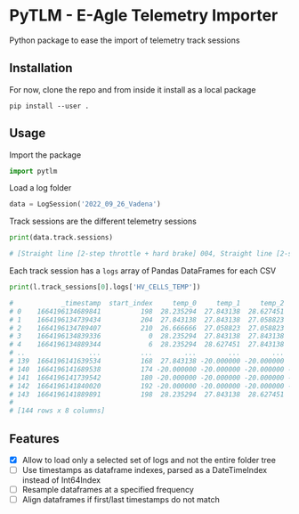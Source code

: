 # PyTLM - E-Agle Telemetry Importer

Python package to ease the import of telemetry track sessions

## Installation

For now, clone the repo and from inside it install as a local package

```shell
pip install --user .
```

## Usage

Import the package

```python
import pytlm
```

Load a log folder

```python
data = LogSession('2022_09_26_Vadena')
```

Track sessions are the different telemetry sessions

```python
print(data.track.sessions)

# [Straight line [2-step throttle + hard brake] 004, Straight line [2-step throttle + hard brake] 006, ...]
```

Each track session has a `logs` array of Pandas DataFrames for each CSV

```python
print(l.track_sessions[0].logs['HV_CELLS_TEMP'])

#            _timestamp  start_index     temp_0     temp_1     temp_2     temp_3     temp_4     temp_5
# 0    1664196134689841          198  28.235294  27.843138  28.627451  28.235294  28.627451  28.235294
# 1    1664196134739434          204  27.843138  27.843138  27.058823  27.843138  28.235294  28.235294
# 2    1664196134789407          210  26.666666  27.058823  27.058823  27.450981  27.450981  27.450981
# 3    1664196134839336            0  28.235294  27.843138  27.843138  27.450981  27.450981  27.058823
# 4    1664196134889344            6  28.235294  28.627451  27.843138  28.235294  28.627451  28.235294
# ..                ...          ...        ...        ...        ...        ...        ...        ...
# 139  1664196141639534          168  27.843138 -20.000000 -20.000000  27.843138  27.843138  27.843138
# 140  1664196141689538          174 -20.000000 -20.000000 -20.000000 -20.000000 -20.000000 -20.000000
# 141  1664196141739542          180 -20.000000 -20.000000 -20.000000 -20.000000 -20.000000 -20.000000
# 142  1664196141840020          192 -20.000000 -20.000000 -20.000000 -20.000000 -20.000000 -20.000000
# 143  1664196141889891          198  28.235294  27.843138  28.627451  28.235294  28.627451  28.235294
# 
# [144 rows x 8 columns]
```

## Features

- [x] Allow to load only a selected set of logs and not the entire folder tree
- [ ] Use timestamps as dataframe indexes, parsed as a DateTimeIndex instead of Int64Index
- [ ] Resample dataframes at a specified frequency
- [ ] Align dataframes if first/last timestamps do not match
